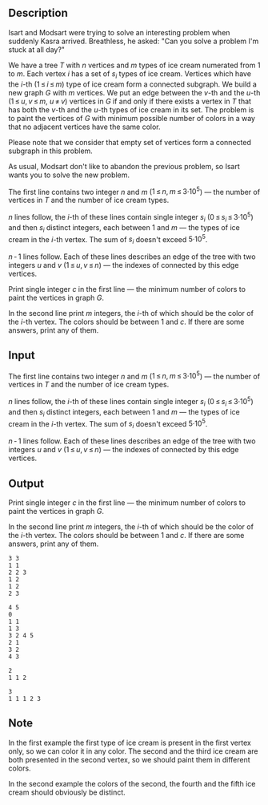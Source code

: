 ## Description

<div><p>Isart and Modsart were trying to solve an interesting problem when suddenly Kasra arrived. Breathless, he asked: "Can you solve a problem I'm stuck at all day?"</p><p>We have a tree <span class="tex-span"><i>T</i></span> with <span class="tex-span"><i>n</i></span> vertices and <span class="tex-span"><i>m</i></span> types of ice cream numerated from <span class="tex-span">1</span> to <span class="tex-span"><i>m</i></span>. Each vertex <span class="tex-span"><i>i</i></span> has a set of <span class="tex-span"><i>s</i><sub class="lower-index"><i>i</i></sub></span> types of ice cream. Vertices which have the <span class="tex-span"><i>i</i></span>-th (<span class="tex-span">1 ≤ <i>i</i> ≤ <i>m</i></span>) type of ice cream form a connected subgraph. We build a new graph <span class="tex-span"><i>G</i></span> with <span class="tex-span"><i>m</i></span> vertices. We put an edge between the <span class="tex-span"><i>v</i></span>-th and the <span class="tex-span"><i>u</i></span>-th (<span class="tex-span">1 ≤ <i>u</i>, <i>v</i> ≤ <i>m</i></span>, <span class="tex-span"><i>u</i> ≠ <i>v</i></span>) vertices in <span class="tex-span"><i>G</i></span> if and only if there exists a vertex in <span class="tex-span"><i>T</i></span> that has both the <span class="tex-span"><i>v</i></span>-th and the <span class="tex-span"><i>u</i></span>-th types of ice cream in its set. The problem is to paint the vertices of <span class="tex-span"><i>G</i></span> with minimum possible number of colors in a way that no adjacent vertices have the same color.</p><p>Please note that we consider that empty set of vertices form a connected subgraph in this problem.</p><p>As usual, Modsart don't like to abandon the previous problem, so Isart wants you to solve the new problem.</p></div><div class="input-specification"><p>The first line contains two integer <span class="tex-span"><i>n</i></span> and <span class="tex-span"><i>m</i></span> (<span class="tex-span">1 ≤ <i>n</i>, <i>m</i> ≤ 3·10<sup class="upper-index">5</sup></span>)&nbsp;— the number of vertices in <span class="tex-span"><i>T</i></span> and the number of ice cream types.</p><p><span class="tex-span"><i>n</i></span> lines follow, the <span class="tex-span"><i>i</i></span>-th of these lines contain single integer <span class="tex-span"><i>s</i><sub class="lower-index"><i>i</i></sub></span> (<span class="tex-span">0 ≤ <i>s</i><sub class="lower-index"><i>i</i></sub> ≤ 3·10<sup class="upper-index">5</sup></span>) and then <span class="tex-span"><i>s</i><sub class="lower-index"><i>i</i></sub></span> distinct integers, each between <span class="tex-span">1</span> and <span class="tex-span"><i>m</i></span>&nbsp;— the types of ice cream in the <span class="tex-span"><i>i</i></span>-th vertex. The sum of <span class="tex-span"><i>s</i><sub class="lower-index"><i>i</i></sub></span> doesn't exceed <span class="tex-span">5·10<sup class="upper-index">5</sup></span>.</p><p><span class="tex-span"><i>n</i> - 1</span> lines follow. Each of these lines describes an edge of the tree with two integers <span class="tex-span"><i>u</i></span> and <span class="tex-span"><i>v</i></span> (<span class="tex-span">1 ≤ <i>u</i>, <i>v</i> ≤ <i>n</i></span>)&nbsp;— the indexes of connected by this edge vertices.</p></div><div class="output-specification"><p>Print single integer <span class="tex-span"><i>c</i></span> in the first line&nbsp;— the minimum number of colors to paint the vertices in graph <span class="tex-span"><i>G</i></span>.</p><p>In the second line print <span class="tex-span"><i>m</i></span> integers, the <span class="tex-span"><i>i</i></span>-th of which should be the color of the <span class="tex-span"><i>i</i></span>-th vertex. The colors should be between <span class="tex-span">1</span> and <span class="tex-span"><i>c</i></span>. If there are some answers, print any of them.</p></div>

## Input

<p>The first line contains two integer <span class="tex-span"><i>n</i></span> and <span class="tex-span"><i>m</i></span> (<span class="tex-span">1 ≤ <i>n</i>, <i>m</i> ≤ 3·10<sup class="upper-index">5</sup></span>)&nbsp;— the number of vertices in <span class="tex-span"><i>T</i></span> and the number of ice cream types.</p><p><span class="tex-span"><i>n</i></span> lines follow, the <span class="tex-span"><i>i</i></span>-th of these lines contain single integer <span class="tex-span"><i>s</i><sub class="lower-index"><i>i</i></sub></span> (<span class="tex-span">0 ≤ <i>s</i><sub class="lower-index"><i>i</i></sub> ≤ 3·10<sup class="upper-index">5</sup></span>) and then <span class="tex-span"><i>s</i><sub class="lower-index"><i>i</i></sub></span> distinct integers, each between <span class="tex-span">1</span> and <span class="tex-span"><i>m</i></span>&nbsp;— the types of ice cream in the <span class="tex-span"><i>i</i></span>-th vertex. The sum of <span class="tex-span"><i>s</i><sub class="lower-index"><i>i</i></sub></span> doesn't exceed <span class="tex-span">5·10<sup class="upper-index">5</sup></span>.</p><p><span class="tex-span"><i>n</i> - 1</span> lines follow. Each of these lines describes an edge of the tree with two integers <span class="tex-span"><i>u</i></span> and <span class="tex-span"><i>v</i></span> (<span class="tex-span">1 ≤ <i>u</i>, <i>v</i> ≤ <i>n</i></span>)&nbsp;— the indexes of connected by this edge vertices.</p>

## Output

<p>Print single integer <span class="tex-span"><i>c</i></span> in the first line&nbsp;— the minimum number of colors to paint the vertices in graph <span class="tex-span"><i>G</i></span>.</p><p>In the second line print <span class="tex-span"><i>m</i></span> integers, the <span class="tex-span"><i>i</i></span>-th of which should be the color of the <span class="tex-span"><i>i</i></span>-th vertex. The colors should be between <span class="tex-span">1</span> and <span class="tex-span"><i>c</i></span>. If there are some answers, print any of them.</p>





```input1
3 3
1 1
2 2 3
1 2
1 2
2 3

```




```input2
4 5
0
1 1
1 3
3 2 4 5
2 1
3 2
4 3

```




```output1
2
1 1 2
```




```output2
3
1 1 1 2 3
```



## Note

<p>In the first example the first type of ice cream is present in the first vertex only, so we can color it in any color. The second and the third ice cream are both presented in the second vertex, so we should paint them in different colors.</p><p>In the second example the colors of the second, the fourth and the fifth ice cream should obviously be distinct.</p>
